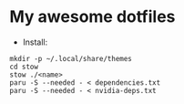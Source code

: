 # My awesome dotfiles

- Install:
```
mkdir -p ~/.local/share/themes
cd stow
stow ./<name>
paru -S --needed - < dependencies.txt
paru -S --needed - < nvidia-deps.txt
```
